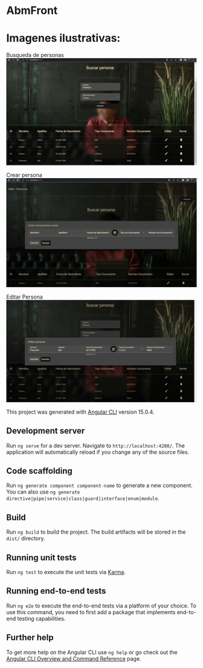 # AbmFront


# Imagenes ilustrativas:

Busqueda de personas
![alt text](https://github.com/francomiro/ABM---Front/blob/main/src/assets/BUSQUEDA.jpg?raw=true)

Crear persona
![alt text](https://github.com/francomiro/ABM---Front/blob/main/src/assets/CREAR-PERSONA.jpg)

Editar Persona
![alt text](https://github.com/francomiro/ABM---Front/blob/main/src/assets/EDITAR-PERSONA.jpg)

This project was generated with [Angular CLI](https://github.com/angular/angular-cli) version 15.0.4.

## Development server

Run `ng serve` for a dev server. Navigate to `http://localhost:4200/`. The application will automatically reload if you change any of the source files.

## Code scaffolding

Run `ng generate component component-name` to generate a new component. You can also use `ng generate directive|pipe|service|class|guard|interface|enum|module`.

## Build

Run `ng build` to build the project. The build artifacts will be stored in the `dist/` directory.

## Running unit tests

Run `ng test` to execute the unit tests via [Karma](https://karma-runner.github.io).

## Running end-to-end tests

Run `ng e2e` to execute the end-to-end tests via a platform of your choice. To use this command, you need to first add a package that implements end-to-end testing capabilities.

## Further help

To get more help on the Angular CLI use `ng help` or go check out the [Angular CLI Overview and Command Reference](https://angular.io/cli) page.
